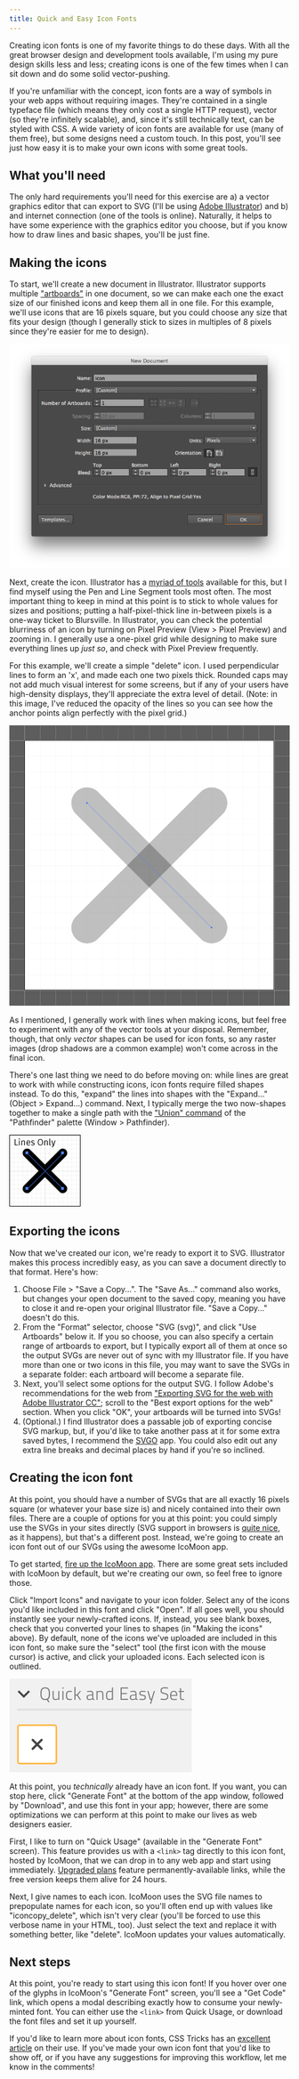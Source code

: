 ```yaml
---
title: Quick and Easy Icon Fonts
---
```


Creating icon fonts is one of my favorite things to do these days. With all the great browser design and development tools available, I'm using my pure design skills less and less; creating icons is one of the few times when I can sit down and do some solid vector-pushing.

If you're unfamiliar with the concept, icon fonts are a way of symbols in your web apps without requiring images. They're contained in a single typeface file (which means they only cost a single HTTP request), vector (so they're infinitely scalable), and, since it's still technically text, can be styled with CSS. A wide variety of icon fonts are available for use (many of them free), but some designs need a custom touch. In this post, you'll see just how easy it is to make your own icons with some great tools.

## What you'll need

The only hard requirements you'll need for this exercise are a) a vector graphics editor that can export to SVG (I'll be using [Adobe Illustrator](https://www.adobe.com/products/illustrator.html)) and b) and internet connection (one of the tools is online). Naturally, it helps to have some experience with the graphics editor you choose, but if you know how to draw lines and basic shapes, you'll be just fine.

## Making the icons

To start, we'll create a new document in Illustrator. Illustrator supports multiple ["artboards"](https://helpx.adobe.com/illustrator/how-to/work-with-artboards.html) in one document, so we can make each one the exact size of our finished icons and keep them all in one file. For this example, we'll use icons that are 16 pixels square, but you could choose any size that fits your design (though I generally stick to sizes in multiples of 8 pixels since they're easier for me to design).

![Adobe Illustrator's "New Document" dialog](/2015/02/quick-and-easy-icon-fonts/new-document.png)

Next, create the icon. Illustrator has a [myriad of tools](https://helpx.adobe.com/illustrator/using/drawing-pen-pencil-or-flare.html) available for this, but I find myself using the Pen and Line Segment tools most often. The most important thing to keep in mind at this point is to stick to whole values for sizes and positions; putting a half-pixel-thick line in-between pixels is a one-way ticket to Blursville. In Illustrator, you can check the potential blurriness of an icon by turning on Pixel Preview (View > Pixel Preview) and zooming in. I generally use a one-pixel grid while designing to make sure everything lines up _just so_, and check with Pixel Preview frequently.

For this example, we'll create a simple "delete" icon. I used perpendicular lines to form an 'x', and made each one two pixels thick. Rounded caps may not add much visual interest for some screens, but if any of your users have high-density displays, they'll appreciate the extra level of detail. (Note: in this image, I've reduced the opacity of the lines so you can see how the anchor points align perfectly with the pixel grid.)

![Our in-progress icon](/2015/02/quick-and-easy-icon-fonts/construction-lines.png)

As I mentioned, I generally work with lines when making icons, but feel free to experiment with any of the vector tools at your disposal. Remember, though, that only _vector_ shapes can be used for icon fonts, so any raster images (drop shadows are a common example) won't come across in the final icon.

There's one last thing we need to do before moving on: while lines are great to work with while constructing icons, icon fonts require filled shapes instead. To do this, "expand" the lines into shapes with the "Expand..." (Object > Expand...) command. Next, I typically merge the two now-shapes together to make a single path with the ["Union" command](https://helpx.adobe.com/illustrator/using/combining-objects.html) of the "Pathfinder" palette (Window > Pathfinder).

![Line construction](/2015/02/quick-and-easy-icon-fonts/line-construction.gif)

## Exporting the icons

Now that we've created our icon, we're ready to export it to SVG. Illustrator makes this process incredibly easy, as you can save a document directly to that format. Here's how:

1. Choose File > "Save a Copy...". The "Save As..." command also works, but changes your open document to the saved copy, meaning you have to close it and re-open your original Illustrator file. "Save a Copy..." doesn't do this.
2. From the "Format" selector, choose "SVG (svg)", and click "Use Artboards" below it. If you so choose, you can also specify a certain range of artboards to export, but I typically export all of them at once so the output SVGs are never out of sync with my Illustrator file. If you have more than one or two icons in this file, you may want to save the SVGs in a separate folder: each artboard will become a separate file.
3. Next, you'll select some options for the output SVG. I follow Adobe's recommendations for the web from ["Exporting SVG for the web with Adobe Illustrator CC"](http://www.adobe.com/inspire/2013/09/exporting-svg-illustrator.html); scroll to the "Best export options for the web" section. When you click "OK", your artboards will be turned into SVGs!
4. (Optional.) I find Illustrator does a passable job of exporting concise SVG markup, but, if you'd like to take another pass at it for some extra saved bytes, I recommend the [SVGO](https://github.com/svg/svgo-gui) app. You could also edit out any extra line breaks and decimal places by hand if you're so inclined.

## Creating the icon font

At this point, you should have a number of SVGs that are all exactly 16 pixels square (or whatever your base size is) and nicely contained into their own files. There are a couple of options for you at this point: you could simply use the SVGs in your sites directly (SVG support in browsers is [quite nice](http://caniuse.com/#feat=svg), as it happens), but that's a different post. Instead, we're going to create an icon font out of our SVGs using the awesome IcoMoon app.

To get started, [fire up the IcoMoon app](https://icomoon.io/app). There are some great sets included with IcoMoon by default, but we're creating our own, so feel free to ignore those.

Click "Import Icons" and navigate to your icon folder. Select any of the icons you'd like included in this font and click "Open". If all goes well, you should instantly see your newly-crafted icons. If, instead, you see blank boxes, check that you converted your lines to shapes (in "Making the icons" above). By default, none of the icons we've uploaded are included in this icon font, so make sure the "select" tool (the first icon with the mouse cursor) is active, and click your uploaded icons. Each selected icon is outlined.

![A selected icon](/2015/02/quick-and-easy-icon-fonts/selected-icon.png)

At this point, you _technically_ already have an icon font. If you want, you can stop here, click "Generate Font" at the bottom of the app window, followed by "Download", and use this font in your app; however, there are some optimizations we can perform at this point to make our lives as web designers easier.

First, I like to turn on "Quick Usage" (available in the "Generate Font" screen). This feature provides us with a `<link>` tag directly to this icon font, hosted by IcoMoon, that we can drop in to any web app and start using immediately. [Upgraded plans](https://icomoon.io/#premium) feature permanently-available links, while the free version keeps them alive for 24 hours.

Next, I give names to each icon. IcoMoon uses the SVG file names to prepopulate names for each icon, so you'll often end up with values like "iconcopy_delete", which isn't very clear (you'll be forced to use this verbose name in your HTML, too). Just select the text and replace it with something better, like "delete". IcoMoon updates your values automatically.

## Next steps

At this point, you're ready to start using this icon font! If you hover over one of the glyphs in IcoMoon's "Generate Font" screen, you'll see a "Get Code" link, which opens a modal describing exactly how to consume your newly-minted font. You can either use the `<link>` from Quick Usage, or download the font files and set it up yourself.

If you'd like to learn more about icon fonts, CSS Tricks has an [excellent article](http://css-tricks.com/examples/IconFont/) on their use. If you've made your own icon font that you'd like to show off, or if you have any suggestions for improving this workflow, let me know in the comments!
